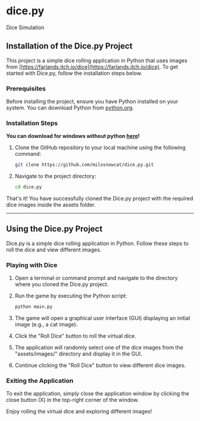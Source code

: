 # dice.py
 Dice Simulation

## Installation of the Dice.py Project

This project is a simple dice rolling application in Python that uses images from [https://farlands.itch.io/dice](https://farlands.itch.io/dice). To get started with Dice.py, follow the installation steps below.

### Prerequisites

Before installing the project, ensure you have Python installed on your system. You can download Python from [python.org](https://www.python.org/downloads/).

### Installation Steps

**You can download for windows without python [here](https://github.com/milosnowcat/dice.py/releases/latest)!**

1. Clone the GitHub repository to your local machine using the following command:

   ```bash
   git clone https://github.com/milosnowcat/dice.py.git
   ```

2. Navigate to the project directory:

   ```bash
   cd dice.py
   ```

That's it! You have successfully cloned the Dice.py project with the required dice images inside the assets folder.

---

## Using the Dice.py Project

Dice.py is a simple dice rolling application in Python. Follow these steps to roll the dice and view different images.

### Playing with Dice

1. Open a terminal or command prompt and navigate to the directory where you cloned the Dice.py project.

2. Run the game by executing the Python script:

   ```bash
   python main.py
   ```

3. The game will open a graphical user interface (GUI) displaying an initial image (e.g., a cat image).

4. Click the "Roll Dice" button to roll the virtual dice.

5. The application will randomly select one of the dice images from the "assets/images/" directory and display it in the GUI.

6. Continue clicking the "Roll Dice" button to view different dice images.

### Exiting the Application

To exit the application, simply close the application window by clicking the close button (X) in the top-right corner of the window.

Enjoy rolling the virtual dice and exploring different images!
